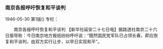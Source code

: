 ### 南京各报呼吁恢复和平谈判

1946-05-30
第1版()
专栏：

　　南京各报呼吁恢复和平谈判
    【新华社延安二十七日电】据路透社南京二十六日报导称：今日南京地方报纸纷纷呼吁说：“既然国民党军队已占领长春，即应恢复和平谈判，由双方实行让步，以早日实现和平”。
